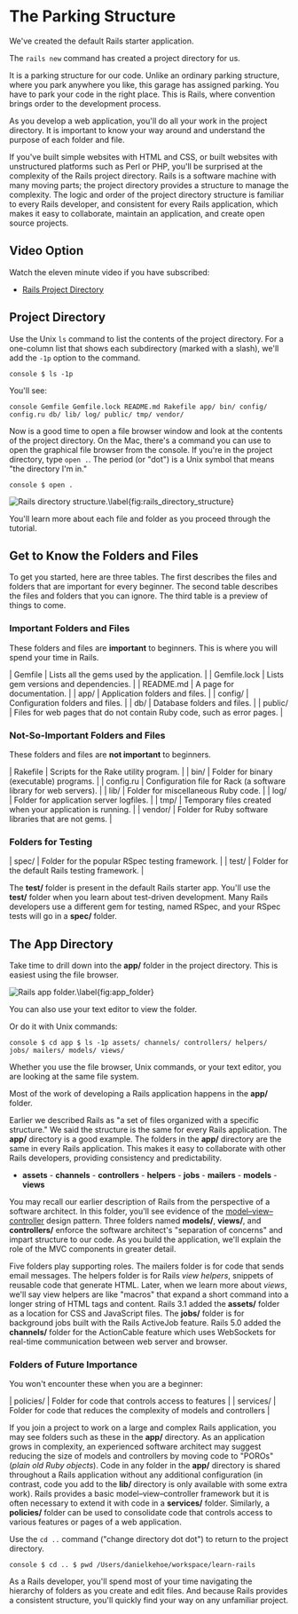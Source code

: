 # The Parking Structure

We've created the default Rails starter application.

The `rails new` command has created a project directory for us.

It is a parking structure for our code. Unlike an ordinary parking structure, where you park anywhere you like, this garage has assigned parking. You have to park your code in the right place. This is Rails, where convention brings order to the development process.

As you develop a web application, you'll do all your work in the project directory. It is important to know your way around and understand the purpose of each folder and file.

If you've built simple websites with HTML and CSS, or built websites with unstructured platforms such as Perl or PHP, you'll be surprised at the complexity of the Rails project directory. Rails is a software machine with many moving parts; the project directory provides a structure to manage the complexity. The logic and order of the project directory structure is familiar to every Rails developer, and consistent for every Rails application, which makes it easy to collaborate, maintain an application, and create open source projects.

## Video Option

Watch the eleven minute video if you have subscribed:

- [Rails Project Directory](https://tutorials.railsapps.org/videos/9)

## Project Directory

Use the Unix `ls` command to list the contents of the project directory. For a one-column list that shows each subdirectory (marked with a slash), we'll add the `-1p` option to the command. 

```console $ ls -1p ```

You'll see: 

```console Gemfile Gemfile.lock README.md Rakefile app/ bin/ config/ config.ru db/ lib/ log/ public/ tmp/ vendor/ ```

Now is a good time to open a file browser window and look at the contents of the project directory. On the Mac, there's a command you can use to open the graphical file browser from the console. If you're in the project directory, type `open .`. The period (or "dot") is a Unix symbol that means "the directory I'm in." 

```console $ open . ```

![Rails directory structure.\label{fig:rails_directory_structure}](images/figures/24_rails_directory_structure.png)

You'll learn more about each file and folder as you proceed through the tutorial.

## Get to Know the Folders and Files

To get you started, here are three tables. The first describes the files and folders that are important for every beginner. The second table describes the files and folders that you can ignore. The third table is a preview of things to come.

### Important Folders and Files

These folders and files are **important** to beginners. This is where you will spend your time in Rails.

| Gemfile | Lists all the gems used by the application. | | Gemfile.lock | Lists gem versions and dependencies. | | README.md | A page for documentation. | | app/ | Application folders and files. | | config/ | Configuration folders and files. | | db/ | Database folders and files. | | public/ | Files for web pages that do not contain Ruby code, such as error pages. |

### Not-So-Important Folders and Files

These folders and files are **not important** to beginners.

| Rakefile | Scripts for the Rake utility program. | | bin/ | Folder for binary (executable) programs. | | config.ru | Configuration file for Rack (a software library for web servers). | | lib/ | Folder for miscellaneous Ruby code. | | log/ | Folder for application server logfiles. | | tmp/ | Temporary files created when your application is running. | | vendor/ | Folder for Ruby software libraries that are not gems. |

### Folders for Testing

| spec/ | Folder for the popular RSpec testing framework. | | test/ | Folder for the default Rails testing framework. |

The **test/** folder is present in the default Rails starter app. You'll use the **test/** folder when you learn about test-driven development. Many Rails developers use a different gem for testing, named RSpec, and your RSpec tests will go in a **spec/** folder.

## The App Directory

Take time to drill down into the **app/** folder in the project directory. This is easiest using the file browser.

![Rails app folder.\label{fig:app_folder}](images/figures/24_app_folder.png)

You can also use your text editor to view the folder.

Or do it with Unix commands: 

```console $ cd app $ ls -1p assets/ channels/ controllers/ helpers/ jobs/ mailers/ models/ views/ ```

Whether you use the file browser, Unix commands, or your text editor, you are looking at the same file system.

Most of the work of developing a Rails application happens in the **app/** folder.

Earlier we described Rails as "a set of files organized with a specific structure." We said the structure is the same for every Rails application. The **app/** directory is a good example. The folders in the **app/** directory are the same in every Rails application. This makes it easy to collaborate with other Rails developers, providing consistency and predictability.

- **assets** - **channels** - **controllers** - **helpers** - **jobs** - **mailers** - **models** - **views**

You may recall our earlier description of Rails from the perspective of a software architect. In this folder, you'll see evidence of the [model–view–controller](http://en.wikipedia.org/wiki/Model%E2%80%93View%E2%80%93Controller) design pattern. Three folders named **models/**, **views/**, and **controllers/** enforce the software architect's "separation of concerns" and impart structure to our code. As you build the application, we'll explain the role of the MVC components in greater detail.

Five folders play supporting roles. The mailers folder is for code that sends email messages. The helpers folder is for Rails *view helpers*, snippets of reusable code that generate HTML. Later, when we learn more about *views*, we'll say view helpers are like "macros" that expand a short command into a longer string of HTML tags and content. Rails 3.1 added the **assets/** folder as a location for CSS and JavaScript files. The **jobs/** folder is for background jobs built with the Rails ActiveJob feature. Rails 5.0 added the **channels/** folder for the ActionCable feature which uses WebSockets for real-time communication between web server and browser.

### Folders of Future Importance

You won't encounter these when you are a beginner:

| policies/ | Folder for code that controls access to features | | services/ | Folder for code that reduces the complexity of models and controllers |

If you join a project to work on a large and complex Rails application, you may see folders such as these in the **app/** directory. As an application grows in complexity, an experienced software architect may suggest reducing the size of models and controllers by moving code to "POROs" (*plain old Ruby objects*). Code in any folder in the **app/** directory is shared throughout a Rails application without any additional configuration (in contrast, code you add to the **lib/** directory is only available with some extra work). Rails provides a basic model–view–controller framework but it is often necessary to extend it with code in a **services/** folder. Similarly, a **policies/** folder can be used to consolidate code that controls access to various features or pages of a web application.

Use the `cd ..` command ("change directory dot dot") to return to the project directory. 

```console $ cd .. $ pwd /Users/danielkehoe/workspace/learn-rails ```

As a Rails developer, you'll spend most of your time navigating the hierarchy of folders as you create and edit files. And because Rails provides a consistent structure, you'll quickly find your way on any unfamiliar project. 